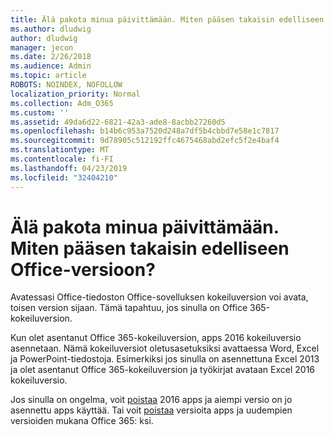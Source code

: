 ```yaml
---
title: Älä pakota minua päivittämään. Miten pääsen takaisin edelliseen Office-versioon?
ms.author: dludwig
author: dludwig
manager: jecon
ms.date: 2/26/2018
ms.audience: Admin
ms.topic: article
ROBOTS: NOINDEX, NOFOLLOW
localization_priority: Normal
ms.collection: Adm_O365
ms.custom: ''
ms.assetid: 49da6d22-6821-42a3-ade8-8acbb27260d5
ms.openlocfilehash: b14b6c953a7520d248a7df5b4cbbd7e58e1c7817
ms.sourcegitcommit: 9d78905c512192ffc4675468abd2efc5f2e4baf4
ms.translationtype: MT
ms.contentlocale: fi-FI
ms.lasthandoff: 04/23/2019
ms.locfileid: "32404210"
---
```

# <a name="dont-force-me-to-upgrade-how-do-i-go-back-to-the-previous-office-version"></a>Älä pakota minua päivittämään. Miten pääsen takaisin edelliseen Office-versioon?

Avatessasi Office-tiedoston Office-sovelluksen kokeiluversion voi avata, toisen version sijaan. Tämä tapahtuu, jos sinulla on Office 365-kokeiluversion. 
  
Kun olet asentanut Office 365-kokeiluversion, apps 2016 kokeiluversio asennetaan. Nämä kokeiluversiot oletusasetuksiksi avattaessa Word, Excel ja PowerPoint-tiedostoja. Esimerkiksi jos sinulla on asennettuna Excel 2013 ja olet asentanut Office 365-kokeiluversion ja työkirjat avataan Excel 2016 kokeiluversio. 
  
Jos sinulla on ongelma, voit [poistaa](https://support.office.com/article/9dd49b83-264a-477a-8fcc-2fdf5dbf61d8.aspx) 2016 apps ja aiempi versio on jo asennettu apps käyttää. Tai voit [poistaa](https://support.office.com/article/9dd49b83-264a-477a-8fcc-2fdf5dbf61d8.aspx) versioita apps ja uudempien versioiden mukana Office 365: ksi. 
  

